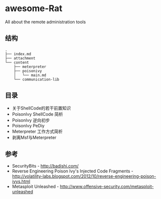 # awesome-Rat
All about the remote administration tools

## 结构

```
.
├── index.md
├── attachment
└── content
    ├── meterpreter
    ├── poisonivy
    │   └── main.md
    └── communication-lib

```

## 目录
* 关于ShellCode的若干前置知识
* PoisonIvy ShellCode 简析
* PoisonIvy 逆向初步
* PoisonIvy PeDiy
* Meterpreter 工作方式简析
* 剥离Msf与Meterpreter


## 参考

* SecurityBits - http://badishi.com/ 
* Reverse Engineering Poison Ivy's Injected Code Fragments - http://volatility-labs.blogspot.com/2012/10/reverse-engineering-poison-ivys.html
* Metasploit Unleashed - http://www.offensive-security.com/metasploit-unleashed